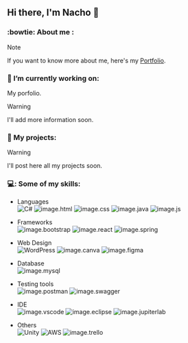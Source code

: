 ## Hi there, I'm Nacho 👋

### :bowtie: About me :
> [!NOTE]
> If you want to know more about me, here's my [Portfolio](https://ignacioalbiol.tech/).  

### :floppy_disk: I’m currently working on:
My porfolio.
> [!WARNING]
> I'll add more information soon.  

### :dart: My projects:
> [!WARNING]
> I'll post here all my projects soon.  

### 💻: Some of my skills:
- Languages  
![C#](https://img.shields.io/badge/c%23-%23239120.svg?style=for-the-badge&logo=c-sharp&logoColor=white)
![image.html](https://img.shields.io/badge/HTML5-E34F26?style=for-the-badge&logo=html5&logoColor=white)
![image.css](https://img.shields.io/badge/CSS3-1572B6?style=for-the-badge&logo=css3&logoColor=white)
![image.java](https://img.shields.io/badge/Java-orange?style=for-the-badge&logo=java&logoColor=white&labelColor=orange&color=orange)
![image.js](https://img.shields.io/badge/JavaScript-323330?style=for-the-badge&logo=javascript&logoColor=F7DF1E)  

- Frameworks  
![image.bootstrap](https://img.shields.io/badge/Bootstrap-563D7C?style=for-the-badge&logo=bootstrap&logoColor=white)
![image.react](https://img.shields.io/badge/React-20232A?style=for-the-badge&logo=react&logoColor=61DAFB)
![image.spring](https://img.shields.io/badge/Spring-6DB33F?style=for-the-badge&logo=spring&logoColor=white)  

- Web Design  
![WordPress](https://img.shields.io/badge/WordPress-%23117AC9.svg?style=for-the-badge&logo=WordPress&logoColor=white)
![image.canva](https://img.shields.io/badge/Canva-%2300C4CC.svg?&style=for-the-badge&logo=Canva&logoColor=white)
![image.figma](https://img.shields.io/badge/Figma-F24E1E?style=for-the-badge&logo=figma&logoColor=white)  

- Database  
![image.mysql](https://img.shields.io/badge/MySQL-005C84?style=for-the-badge&logo=mysql&logoColor=white)  

- Testing tools  
![image.postman](https://img.shields.io/badge/Postman-FF6C37?style=for-the-badge&logo=Postman&logoColor=white)
![image.swagger](https://img.shields.io/badge/Swagger-85EA2D?style=for-the-badge&logo=Swagger&logoColor=white)  

- IDE  
![image.vscode](https://img.shields.io/badge/VSCode-0078D4?style=for-the-badge&logo=visual%20studio%20code&logoColor=white)
![image.eclipse](https://img.shields.io/badge/Eclipse-2C2255?style=for-the-badge&logo=eclipse&logoColor=white)
![image.jupiterlab](https://img.shields.io/badge/Jupyter-F37626.svg?&style=for-the-badge&logo=Jupyter&logoColor=white)  

- Others  
![Unity](https://img.shields.io/badge/unity-%23000000.svg?style=for-the-badge&logo=unity&logoColor=white)
![AWS](https://img.shields.io/badge/AWS-%23FF9900.svg?style=for-the-badge&logo=amazon-aws&logoColor=white)
![image.trello](https://img.shields.io/badge/Trello-0052CC?style=for-the-badge&logo=trello&logoColor=white)

<!--
### :bar_chart: Most Used Languages:

![Nacho's GitHub Languages](https://github-readme-stats.vercel.app/api/top-langs/?username=nachoa88&theme=merko)
-->


<!--
**nachoa88/nachoa88** is a ✨ _special_ ✨ repository because its `README.md` (this file) appears on your GitHub profile.

Here are some ideas to get you started:

- 🔭 I’m currently working on ...
- 🌱 I’m currently learning ...
- 👯 I’m looking to collaborate on ...
- 🤔 I’m looking for help with ...
- 💬 Ask me about ...
- 📫 How to reach me: ...
- 😄 Pronouns: ...
- ⚡ Fun fact: ...
-->
